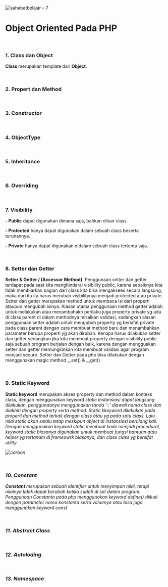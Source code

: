 ![sahabatbelajar – 7](https://user-images.githubusercontent.com/50074126/88798051-797e2600-d1ce-11ea-804d-a8d0a496798b.png)


<h1>Object Oriented Pada PHP</h1>
<p></p>
<br>
<h3>1. Class dan Object</h3>
<p><b>Class </b>merupakan template dari <b>Object</b>. </p>
<br>
<h3>2. Propert dan Method</h3>
<br>
<h3>3. Constructor</h3>
<br>
<h3>4. ObjectType</h3>
<br>
<h3>5. Inheritance</h3>
<br>
<h3>6. Overriding</h3>
<br>
<h3>7. Visibility</h3>
<p><b>- Public</b> dapat digunakan dimana saja, bahkan diluar class</p>
<p><b>- Protected</b> hanya dapat digunakan dalam sebuah class beserta turunannya.</p>
<p><b>- Private</b> hanya dapat digunakan didalam sebuah class tertentu saja.</p>
<br>
<h3>8. Setter dan Getter</h3>
<p><b>Setter & Getter / (Accessor Method)</b>.
Penggunaan setter dan getter terdapat pada saat kita menghindarai visibility public, karena sebaiknya kita tidak membiarkan bagian dari class kita bisa mengaksees secara langsung, maka dari itu ita harus merubah visibilitynya menjadi protected atau private. Setter dan getter merupakan method untuk membaca isi dari properti ataupun mengubah isinya. Alasan utama penggunaan method getter adalah untuk melakukan atau menambahakn perilaku juga property private yg ada di class parent di dalam methodnya misalkan validasi, sedangkan alasan penggunaan setter adalah untuk mengubah property yg bersifat private pada class parent dengan cara membuat method baru dan menambahkan parameter berupa properti yg akan dirubah. Kenapa harus dilakukan setter dan getter sedangkan jika kita membuat property dengan visibility public saja sebuah program berjalan dengan baik, karena dengan mengguakan setter dan getter memungkinkan kita membuat validasi agar program menjadi secure. Setter dan Getter pada php bisa dilakukan dengan menggunakan magic method __set() & __get() </p>
<br>
<h3>9. Static Keyword</h3>
<p><b>Static keyword</b> merupakan akses property dan method dalam konteks class, dengan menggunakan keyword <i>static<i> instansiasi dapat langsung dilakukan. penggunaanya menggunakan tanda '::' diawali nama class dan diakhiri dengan property serta method. Static kkeyword dilakukan pada properti dan method terkait dengan class atau yg pada satu class. Lalu nilai static akan selalu tetap meskipun object di instansiasi berulang kali. Dengan menggunakan keyword static membuat kode menjadi procedural, keyword static biasanya digunakan untuk membuat fungsi bantuan atau helper yg tertanam di frameowrk biasanya, dan class class yg bersifat utility.</p>

![carbon](https://user-images.githubusercontent.com/50074126/88805683-a84dc980-d1d9-11ea-82ab-b6a3e966cf0a.png)


<br>
<h3>10. Constant</h3>
<p><b>Constant </b>merupakan sebuah identifier untuk menyimpan nilai, tetapi nilainya tidak dapat berubah ketika sudah di set dalam program. Penggunaan Constanta pada php menggunakan keyword <i>define()</i> diikuti dengan parameter nama konstanta serta valuenya atau bisa juga menggunakan keyword <i>const</i> </p>



<br>
<h3>11. Abstract Class</h3>
<br>
<h3>12. Autoloding</h3>
<br>
<h3>13. Namespace</h3>
<br>
